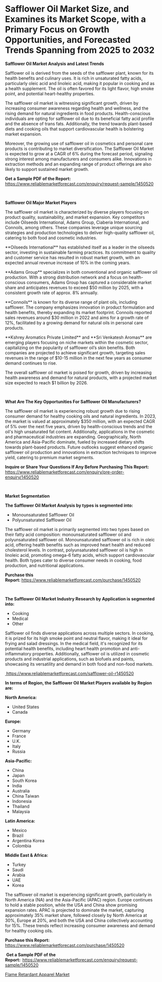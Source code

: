 <p><h1>Safflower Oil Market Size, and Examines its Market Scope, with a Primary Focus on Growth Opportunities, and Forecasted Trends Spanning from 2025 to 2032</h1></p><p><strong>Safflower Oil Market Analysis and Latest Trends</strong></p>
<p><p>Safflower oil is derived from the seeds of the safflower plant, known for its health benefits and culinary uses. It is rich in unsaturated fatty acids, particularly oleic acid and linoleic acid, making it popular in cooking and as a health supplement. The oil is often favored for its light flavor, high smoke point, and potential heart-healthy properties.</p><p>The safflower oil market is witnessing significant growth, driven by increasing consumer awareness regarding health and wellness, and the rising demand for natural ingredients in food products. Health-conscious individuals are opting for safflower oil due to its beneficial fatty acid profile and the absence of trans fats. Additionally, the trend towards plant-based diets and cooking oils that support cardiovascular health is bolstering market expansion.</p><p>Moreover, the growing use of safflower oil in cosmetics and personal care products is contributing to market diversification. The Safflower Oil Market is expected to grow at a CAGR of 6% during the forecast period, signaling strong interest among manufacturers and consumers alike. Innovations in extraction methods and an expanding range of product offerings are also likely to support sustained market growth.</p></p>
<p><strong>Get a Sample PDF of the Report:&nbsp;</strong> <a href="https://www.reliablemarketforecast.com/enquiry/request-sample/1450520?utm_campaign=2753&utm_medium=2&utm_source=Github&utm_content=ia&utm_term=05042025&utm_id=safflower-oil">https://www.reliablemarketforecast.com/enquiry/request-sample/1450520</a></p>
<p>&nbsp;</p>
<p><strong>Safflower Oil Major Market Players</strong></p>
<p><p>The safflower oil market is characterized by diverse players focusing on product quality, sustainability, and market expansion. Key competitors include Oilseeds International, Adams Group, Ciaberia International, and Connoils, among others. These companies leverage unique sourcing strategies and production technologies to deliver high-quality safflower oil, catering to both food and cosmetic industries.</p><p>**Oilseeds International** has established itself as a leader in the oilseeds sector, investing in sustainable farming practices. Its commitment to quality and customer service has resulted in robust market growth, with an expected annual revenue increase of 10% in the coming years.</p><p>**Adams Group** specializes in both conventional and organic safflower oil production. With a strong distribution network and a focus on health-conscious consumers, Adams Group has captured a considerable market share and anticipates revenues to exceed $50 million by 2025, with a consistent growth rate of approx. 8% annually.</p><p>**Connoils** is known for its diverse range of plant oils, including safflower. The company emphasizes innovation in product formulation and health benefits, thereby expanding its market footprint. Connoils reported sales revenues around $30 million in 2022 and aims for a growth rate of 12%, facilitated by a growing demand for natural oils in personal care products.</p><p>**Kshrey Aromatics Private Limited** and **Sri Venkatesh Aromas** are emerging players focusing on niche markets within the cosmetic sector, capitalizing on the popularity of safflower oil’s skin benefits. Both companies are projected to achieve significant growth, targeting sales revenues in the range of $10-15 million in the next few years as consumer demand continues to rise.</p><p>The overall safflower oil market is poised for growth, driven by increasing health awareness and demand for natural products, with a projected market size expected to reach $1 billion by 2026.</p></p>
<p>&nbsp;</p>
<p><strong>What Are The Key Opportunities For Safflower Oil Manufacturers?</strong></p>
<p><p>The safflower oil market is experiencing robust growth due to rising consumer demand for healthy cooking oils and natural ingredients. In 2023, the market is valued at approximately $350 million, with an expected CAGR of 5% over the next five years, driven by health-conscious trends and the oil's high unsaturated fat content. Additionally, applications in the cosmetic and pharmaceutical industries are expanding. Geographically, North America and Asia-Pacific dominate, fueled by increased dietary shifts towards plant-based products. Future outlooks suggest enhanced organic safflower oil production and innovations in extraction techniques to improve yield, catering to premium market segments.</p></p>
<p><strong>Inquire or Share Your Questions If Any Before Purchasing This Report:</strong> <a href="https://www.reliablemarketforecast.com/enquiry/pre-order-enquiry/1450520?utm_campaign=2753&utm_medium=2&utm_source=Github&utm_content=ia&utm_term=05042025&utm_id=safflower-oil">https://www.reliablemarketforecast.com/enquiry/pre-order-enquiry/1450520</a></p>
<p>&nbsp;</p>
<p><strong>Market Segmentation</strong></p>
<p><strong>The Safflower Oil Market Analysis by types is segmented into:</strong></p>
<p><ul><li>Monounsaturated Safflower Oil</li><li>Polyunsaturated Safflower Oil</li></ul></p>
<p><p>The safflower oil market is primarily segmented into two types based on their fatty acid composition: monounsaturated safflower oil and polyunsaturated safflower oil. Monounsaturated safflower oil is rich in oleic acid, offering health benefits such as improved heart health and reduced cholesterol levels. In contrast, polyunsaturated safflower oil is high in linoleic acid, promoting omega-6 fatty acids, which support cardiovascular health. Both types cater to diverse consumer needs in cooking, food production, and nutritional applications.</p></p>
<p><strong>Purchase this Report:&nbsp;</strong><a href="https://www.reliablemarketforecast.com/purchase/1450520?utm_campaign=2753&utm_medium=2&utm_source=Github&utm_content=ia&utm_term=05042025&utm_id=safflower-oil">https://www.reliablemarketforecast.com/purchase/1450520</a></p>
<p>&nbsp;</p>
<p><strong>The Safflower Oil Market Industry Research by Application is segmented into:</strong></p>
<p><ul><li>Cooking</li><li>Medical</li><li>Other</li></ul></p>
<p><p>Safflower oil finds diverse applications across multiple sectors. In cooking, it is prized for its high smoke point and neutral flavor, making it ideal for frying and salad dressings. In the medical field, it's recognized for its potential health benefits, including heart health promotion and anti-inflammatory properties. Additionally, safflower oil is utilized in cosmetic products and industrial applications, such as biofuels and paints, showcasing its versatility and demand in both food and non-food markets.</p></p>
<p><a href="https://www.reliablemarketforecast.com/safflower-oil-r1450520?utm_campaign=2753&utm_medium=2&utm_source=Github&utm_content=ia&utm_term=05042025&utm_id=safflower-oil">&nbsp;https://www.reliablemarketforecast.com/safflower-oil-r1450520</a></p>
<p><strong>In terms of Region, the Safflower Oil Market Players available by Region are:</strong></p>
<p>
    <p> <strong> North America: </strong>
        <ul>
            <li>United States</li>
            <li>Canada</li>
        </ul>
        </p> 
    <p> <strong> Europe: </strong>
        <ul>
            <li>Germany</li>
            <li>France</li>
            <li>U.K.</li>
            <li>Italy</li>
            <li>Russia</li>
        </ul>
        </p> 
    <p> <strong> Asia-Pacific: </strong>
        <ul>
            <li>China</li>
            <li>Japan</li>
            <li>South Korea</li>
            <li>India</li>
            <li>Australia</li>
            <li>China Taiwan</li>
            <li>Indonesia</li>
            <li>Thailand</li>
            <li>Malaysia</li>
        </ul>
        </p> 
    <p> <strong> Latin America: </strong>
        <ul>
            <li>Mexico</li>
            <li>Brazil</li>
            <li>Argentina Korea</li>
            <li>Colombia</li>
        </ul>
        </p> 
    <p> <strong> Middle East & Africa: </strong>
        <ul>
            <li>Turkey</li>
            <li>Saudi</li>
            <li>Arabia</li>
            <li>UAE</li>
            <li>Korea</li>
        </ul>
    </p>
    </p>
<p><p>The safflower oil market is experiencing significant growth, particularly in North America (NA) and the Asia-Pacific (APAC) region. Europe continues to hold a stable position, while the USA and China show promising expansion rates. APAC is projected to dominate the market, capturing approximately 35% market share, followed closely by North America at 30%, Europe at 20%, and both the USA and China collectively accounting for 15%. These trends reflect increasing consumer awareness and demand for healthy cooking oils.</p></p>
<p><strong>Purchase this Report: </strong><a href="https://www.reliablemarketforecast.com/purchase/1450520?utm_campaign=2753&utm_medium=2&utm_source=Github&utm_content=ia&utm_term=05042025&utm_id=safflower-oil">https://www.reliablemarketforecast.com/purchase/1450520</a></p>
<p>&nbsp;<strong>Get a Sample PDF of the Report:&nbsp;&nbsp;</strong><a href="https://www.reliablemarketforecast.com/enquiry/request-sample/1450520?utm_campaign=2753&utm_medium=2&utm_source=Github&utm_content=ia&utm_term=05042025&utm_id=safflower-oil">https://www.reliablemarketforecast.com/enquiry/request-sample/1450520</a></p>
<p><strong></strong></p>
<p><p><a href="https://github.com/benhaeneye/Market-Research-Report-List-1/blob/main/flame-retardant-apparel-market.md?utm_campaign=2753&utm_medium=2&utm_source=Github&utm_content=ia&utm_term=05042025&utm_id=safflower-oil">Flame Retardant Apparel Market</a></p></p>
